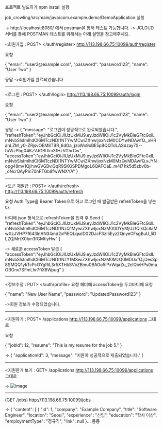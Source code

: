 프로젝트 빌드하기
npm install 실행

job_crowling/src/main/java/com.example.demo/DemoApplication 실행

-> http://localhost:8080/ 에서 postman을 통해 테스트 가능합니다.
-> JCLOUD 서버를 통해 POSTMAN 테스트를 위해서는 아래 설명을 참고해주세요.


<회원가입 : POST> </auth/register>
http://113.198.66.75:10099/auth/register

요청
<body>
{
    "email": "user2@example.com",
    "password": "password123",
    "name": "User Two"
}

응답
->회원가입 완료되었습니다

--------------------------------------
<로그인 : POST> </auth/login>
http://113.198.66.75:10099/auth/login

요청
<body>
{
    "email": "user2@example.com",
    "password": "password123",
    "name": "User Two"
}


응답
->
{
    "message": "로그인이 성공적으로 완료되었습니다.",
    "refreshToken":"eyJhbGciOiJIUzUxMiJ9.eyJzdWIiOiJ1c2VyMkBleGFtcGxlLmNvbSIsImlhdCI6MTczNDI1NTYwMCwiZXhwIjoxNzM0ODYwNDAwfQ._xHRahLZM_y0-ZRjsvOEM8TBR_8dOa_jzoWx9xBE5pBQQTdLASdzay7S--fuWzPbg04KzVJGBUlm3fHzVGhrCw",
"accessToken":"eyJhbGciOiJIUzUxMiJ9.eyJzdWIiOiJ1c2VyMkBleGFtcGxlLmNvbSIsImlhdCI6MTczNDI1NTYwMCwiZXhwIjoxNzM0MzQyMDAwfQ.xJYNopg48mv1QjihwGVGBviGqR9SKGSPDMgoL6QAFOaE_m4i71tk5d5zbv0b-_oNcrQAyPm70nFTGb8fwWNXYA"
}

--------------------------------------
<토큰 재발급 : POST> </auth/refresh>
http://113.198.66.75:10099/auth/refresh

요청
<Authorization> Auth Type을 Bearer Token으로 하고 로그인 때 발급받은 refrehToken을 넣는다.

<body> 바디에 json 형식으로 refreshToken을 입력 후 Send
{
"refreshToken":"eyJhbGciOiJIUzUxMiJ9.eyJzdWIiOiJ1c2VyMkBleGFtcGxlLmNvbSIsImlhdCI6MTczNDI1NzQ1MywiZXhwIjoxNzM0ODYyMjUzfQ.kQc8aMwXzJVHP7f643lnAN34md2xPiEQLqsdD02DJcF3zi5Eyz2QnyeCFsgBuU_5DLZQjMrtX0Iyn3fGMtIyHw"
}

-> 새로운 accessToken 발급
{
"accessToken":"eyJhbGciOiJIUzUxMiJ9.eyJzdWIiOiJ1c2VyMkBleGFtcGxlLmNvbSIsImlhdCI6MTczNDI1NzY1MSwiZXhwIjoxNzM0MzQ0MDUxfQ.jOes3p8SMQQ1ykTcPcOYgRiLSr5XTHkSVxZBmu0BAOo5iPxWqaZu_2cIQivHPs0maOBGnx7SFmLhr7fiX8Wpug"
}

--------------------------------------
<정보수정 : PUT> </auth/profile>
요청
헤더에 accessToken을 두고바디에 요청

<body>
{
    "name": "New User Name",
    "password": "UpdatedPassword123"
}

->회원 정보가 수정되었습니다.

--------------------------------------
<지원하기 : POST> /applications
http://113.198.66.75:10099/applications
<accessToken> 그대로


요청
<body>
{
    "jobId": 12,
    "resume": "This is my resume for the job 5."
}

->
{
    "applicationId": 3,
    "message": "지원이 성공적으로 제출되었습니다."
}


--------------------------------------
<지원한거 보기 : GET> /applications
http://113.198.66.75:10099/applications
<accessToken> 그대로

-> 
![image](https://github.com/user-attachments/assets/62d3f408-14d7-425a-b68e-491059a21faf)

--------------------------------------
(GET /jobs)
http://113.198.66.75:10099/jobs

->
{
    "content": [
        {
            "id": 1,
            "company": "Example Company",
            "title": "Software Engineer",
            "location": "Seoul",
            "experience": "신입",
            "education": "학사 이상",
            "employmentType": "정규직",
            "link": null
        }... 등등

